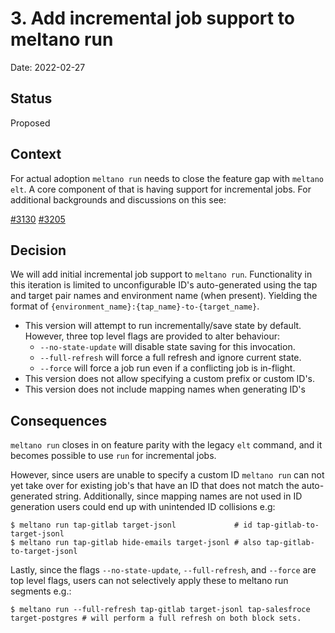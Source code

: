 # 3. Add incremental job support to meltano run

Date: 2022-02-27

## Status

Proposed

## Context

For actual adoption `meltano run` needs to close the feature gap with `meltano elt`. A core component of that is having support
for incremental jobs. For additional backgrounds and discussions on this see:

[#3130](https://gitlab.com/meltano/meltano/-/issues/3130)
[#3205](https://gitlab.com/meltano/meltano/-/issues/3205)

## Decision

We will add initial incremental job support to `meltano run`. Functionality in this iteration is limited to
unconfigurable ID's auto-generated using the tap and target pair names and environment name (when present). Yielding the format of `{environment_name}:{tap_name}-to-{target_name}`.

- This version will attempt to run incrementally/save state by default. However, three top level flags are provided to alter behaviour:
  - `--no-state-update` will disable state saving for this invocation.
  - `--full-refresh` will force a full refresh and ignore current state.
  - `--force` will force a job run even if a conflicting job is in-flight.
- This version does not allow specifying a custom prefix or custom ID's.
- This version does not include mapping names when generating ID's



## Consequences

`meltano run` closes in on feature parity with the legacy `elt` command, and it becomes possible to use `run` for incremental jobs.

However, since users are unable to specify a custom ID `meltano run` can not yet take over for existing job's that have an ID that does not match the auto-generated string.
Additionally, since mapping names are not used in ID generation users could end up with unintended ID collisions e.g:

```
$ meltano run tap-gitlab target-jsonl             # id tap-gitlab-to-target-jsonl
$ meltano run tap-gitlab hide-emails target-jsonl # also tap-gitlab-to-target-jsonl
```

Lastly, since the flags `--no-state-update`, `--full-refresh`, and `--force` are top level flags, users can not selectively apply these to meltano run segments e.g.:

```
$ meltano run --full-refresh tap-gitlab target-jsonl tap-salesfroce target-postgres # will perform a full refresh on both block sets.
```
